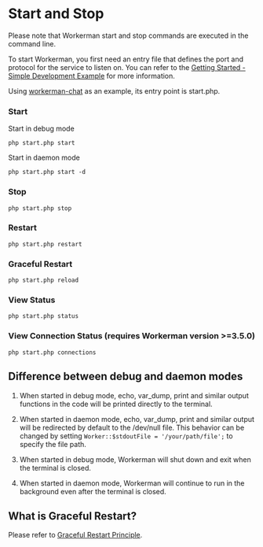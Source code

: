 # Start and Stop

Please note that Workerman start and stop commands are executed in the command line.

To start Workerman, you first need an entry file that defines the port and protocol for the service to listen on. You can refer to the [Getting Started - Simple Development Example](../getting-started/simple-example.md) for more information.

Using [workerman-chat](https://www.workerman.net/workerman-chat) as an example, its entry point is start.php.

### Start

Start in debug mode

```php start.php start```

Start in daemon mode

```php start.php start -d```

### Stop

```php start.php stop```

### Restart

```php start.php restart```

### Graceful Restart

```php start.php reload```

### View Status

```php start.php status```

### View Connection Status (requires Workerman version >=3.5.0)

```php start.php connections```

## Difference between debug and daemon modes

1. When started in debug mode, echo, var_dump, print and similar output functions in the code will be printed directly to the terminal.

2. When started in daemon mode, echo, var_dump, print and similar output will be redirected by default to the /dev/null file. This behavior can be changed by setting ```Worker::$stdoutFile = '/your/path/file';``` to specify the file path.

3. When started in debug mode, Workerman will shut down and exit when the terminal is closed.

4. When started in daemon mode, Workerman will continue to run in the background even after the terminal is closed.

## What is Graceful Restart?

Please refer to [Graceful Restart Principle](../faq/reload-principle.md).
